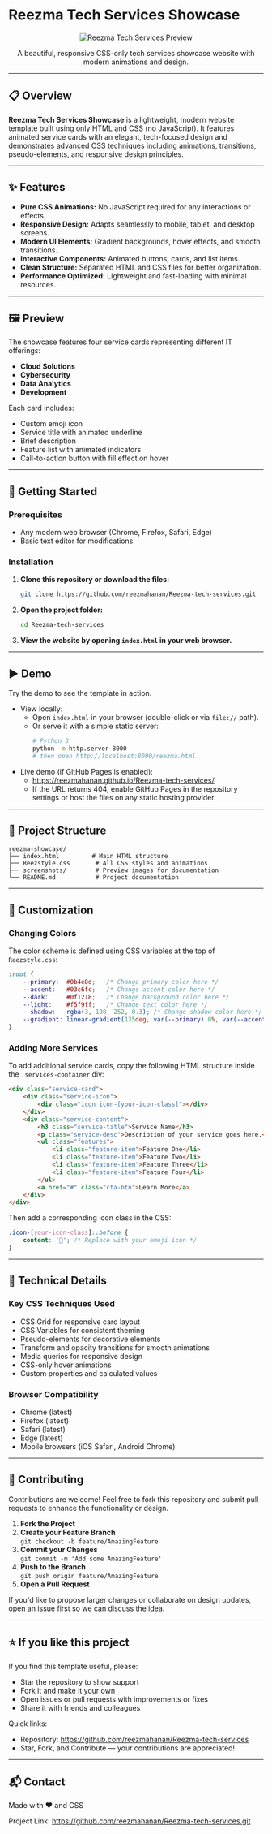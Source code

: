 # Reezma Tech Services Showcase

<p align="center">
  <img src="https://github.com/reezmahanan/Reezma-tech-services/blob/main/Screenshot%202025-09-11%20193903.png" alt="Reezma Tech Services Preview">
</p>

<p align="center">
  A beautiful, responsive CSS-only tech services showcase website with modern animations and design.
</p>

---

## 📋 Overview

**Reezma Tech Services Showcase** is a lightweight, modern website template built using only HTML and CSS (no JavaScript). It features animated service cards with an elegant, tech-focused design and demonstrates advanced CSS techniques including animations, transitions, pseudo-elements, and responsive design principles.

---

## ✨ Features

- **Pure CSS Animations:** No JavaScript required for any interactions or effects.
- **Responsive Design:** Adapts seamlessly to mobile, tablet, and desktop screens.
- **Modern UI Elements:** Gradient backgrounds, hover effects, and smooth transitions.
- **Interactive Components:** Animated buttons, cards, and list items.
- **Clean Structure:** Separated HTML and CSS files for better organization.
- **Performance Optimized:** Lightweight and fast-loading with minimal resources.

---

## 🖼️ Preview

The showcase features four service cards representing different IT offerings:

- **Cloud Solutions**
- **Cybersecurity**
- **Data Analytics**
- **Development**

Each card includes:

- Custom emoji icon
- Service title with animated underline
- Brief description
- Feature list with animated indicators
- Call-to-action button with fill effect on hover

---

## 🚀 Getting Started

### Prerequisites

- Any modern web browser (Chrome, Firefox, Safari, Edge)
- Basic text editor for modifications

### Installation

1. **Clone this repository or download the files:**
   ```bash
   git clone https://github.com/reezmahanan/Reezma-tech-services.git
   ```
2. **Open the project folder:**
   ```bash
   cd Reezma-tech-services
   ```
3. **View the website by opening `index.html` in your web browser.**

---

## ▶️ Demo

Try the demo to see the template in action.

- View locally:
  - Open `index.html` in your browser (double-click or via `file://` path).
  - Or serve it with a simple static server:
    ```bash
    # Python 3
    python -m http.server 8000
    # then open http://localhost:8000/reezma.html
    ```
- Live demo (if GitHub Pages is enabled):
  - https://reezmahanan.github.io/Reezma-tech-services/
  - If the URL returns 404, enable GitHub Pages in the repository settings or host the files on any static hosting provider.

---

## 📁 Project Structure

```
reezma-showcase/
├── index.html         # Main HTML structure
├── Reezstyle.css       # All CSS styles and animations
├── screenshots/        # Preview images for documentation
└── README.md           # Project documentation
```

---

## 🎨 Customization

### Changing Colors

The color scheme is defined using CSS variables at the top of `Reezstyle.css`:

```css
:root {
    --primary:  #0b4e8d;   /* Change primary color here */
    --accent:   #03c6fc;   /* Change accent color here */
    --dark:     #0f1218;   /* Change background color here */
    --light:    #f5f9ff;   /* Change text color here */
    --shadow:   rgba(3, 198, 252, 0.3); /* Change shadow color here */
    --gradient: linear-gradient(135deg, var(--primary) 0%, var(--accent) 100%);
}
```

### Adding More Services

To add additional service cards, copy the following HTML structure inside the `.services-container` div:

```html
<div class="service-card">
    <div class="service-icon">
        <div class="icon icon-[your-icon-class]"></div>
    </div>
    <div class="service-content">
        <h3 class="service-title">Service Name</h3>
        <p class="service-desc">Description of your service goes here.</p>
        <ul class="features">
            <li class="feature-item">Feature One</li>
            <li class="feature-item">Feature Two</li>
            <li class="feature-item">Feature Three</li>
            <li class="feature-item">Feature Four</li>
        </ul>
        <a href="#" class="cta-btn">Learn More</a>
    </div>
</div>
```

Then add a corresponding icon class in the CSS:

```css
.icon-[your-icon-class]::before {
    content: '🔧'; /* Replace with your emoji icon */
}
```

---

## 🔧 Technical Details

### Key CSS Techniques Used

- CSS Grid for responsive card layout
- CSS Variables for consistent theming
- Pseudo-elements for decorative elements
- Transform and opacity transitions for smooth animations
- Media queries for responsive design
- CSS-only hover animations
- Custom properties and calculated values

### Browser Compatibility

- Chrome (latest)
- Firefox (latest)
- Safari (latest)
- Edge (latest)
- Mobile browsers (iOS Safari, Android Chrome)

---

## 🤝 Contributing

Contributions are welcome! Feel free to fork this repository and submit pull requests to enhance the functionality or design.

1. **Fork the Project**
2. **Create your Feature Branch**  
   `git checkout -b feature/AmazingFeature`
3. **Commit your Changes**  
   `git commit -m 'Add some AmazingFeature'`
4. **Push to the Branch**  
   `git push origin feature/AmazingFeature`
5. **Open a Pull Request**

If you'd like to propose larger changes or collaborate on design updates, open an issue first so we can discuss the idea.

---

## ⭐ If you like this project

If you find this template useful, please:

- Star the repository to show support
- Fork it and make it your own
- Open issues or pull requests with improvements or fixes
- Share it with friends and colleagues

Quick links:
- Repository: https://github.com/reezmahanan/Reezma-tech-services
- Star, Fork, and Contribute — your contributions are appreciated!

---

## 📬 Contact

Made with ❤️ and CSS

Project Link: https://github.com/reezmahanan/Reezma-tech-services.git

